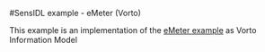 #SensIDL example - eMeter (Vorto)

This example is an implementation of the [eMeter example](https://github.com/SENSIDL-PROJECT/SensIDL/tree/master/code/examples/de.fzi.sensidl.example.emeter) as Vorto Information Model
